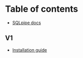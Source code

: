 # Table of contents

* [SQLpipe docs](README.md)

## V1

* [Installation guide](v1/installation-guide.md)
